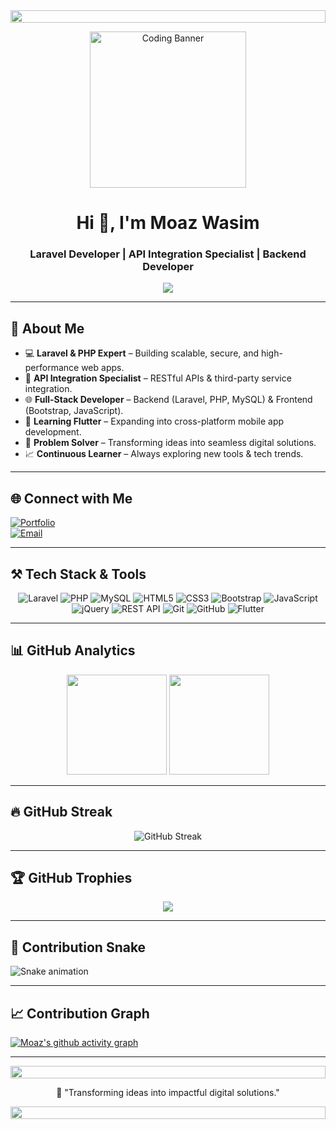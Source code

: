 <!-- Animated Divider -->
<img src="https://i.imgur.com/dBaSKWF.gif" height="20" width="100%">  

<!-- Animated Banner -->
<p align="center">
  <img src="https://media.giphy.com/media/qgQUggAC3Pfv687qPC/giphy.gif" height="250" alt="Coding Banner"/>
</p>

<h1 align="center">Hi 👋, I'm Moaz Wasim</h1>
<h3 align="center">Laravel Developer | API Integration Specialist | Backend Developer</h3>

<!-- Typing Effect -->
<p align="center">
  <a href="https://git.io/typing-svg">
    <img src="https://readme-typing-svg.herokuapp.com?color=00F7F7&center=true&vCenter=true&width=550&lines=Full-Stack+Web+Developer;Laravel+%26+PHP+Expert;API+Integration+Specialist;Flutter+App+Learner;Turning+Ideas+Into+Apps" />
  </a>
</p>

---

## 💫 About Me
- 💻 **Laravel & PHP Expert** – Building scalable, secure, and high-performance web apps.  
- 🔌 **API Integration Specialist** – RESTful APIs & third-party service integration.  
- 🌐 **Full-Stack Developer** – Backend (Laravel, PHP, MySQL) & Frontend (Bootstrap, JavaScript).  
- 📱 **Learning Flutter** – Expanding into cross-platform mobile app development.  
- 🧠 **Problem Solver** – Transforming ideas into seamless digital solutions.  
- 📈 **Continuous Learner** – Always exploring new tools & tech trends.  

---

## 🌐 Connect with Me
[![Portfolio](https://img.shields.io/badge/Portfolio-%230A66C2.svg?logo=internet-explorer&logoColor=white)](https://deepskyblue-walrus-820695.hostingersite.com/)  
[![Email](https://img.shields.io/badge/Email-D14836?logo=gmail&logoColor=white)](mailto:moazewasim0@gmail.com)  

---

## ⚒️ Tech Stack & Tools
<p align="center">
<!-- Backend -->
<img src="https://img.icons8.com/laravel.png" title="Laravel"/>
<img src="https://img.icons8.com/color/48/php.png" title="PHP"/>
<img src="https://img.icons8.com/color/48/mysql-logo.png" title="MySQL"/>
<!-- Frontend -->
<img src="https://img.icons8.com/color/48/html-5.png" title="HTML5"/>
<img src="https://img.icons8.com/color/48/css3.png" title="CSS3"/>
<img src="https://img.icons8.com/color/48/bootstrap.png" title="Bootstrap"/>
<img src="https://img.icons8.com/color/48/javascript.png" title="JavaScript"/>
<img src="https://img.icons8.com/jquery.png" title="jQuery"/>
<!-- APIs -->
<img src="https://img.icons8.com/color/48/api.png" title="REST API"/>
<!-- Version Control -->
<img src="https://img.icons8.com/color/48/git.png" title="Git"/>
<img src="https://img.icons8.com/color/48/github.png" title="GitHub"/>
<!-- Learning -->
<img src="https://img.icons8.com/color/48/flutter.png" title="Flutter"/>
</p>

---

## 📊 GitHub Analytics
<p align="center">
<img src="https://github-readme-stats.vercel.app/api?username=ProfessorMoaz&show_icons=true&theme=tokyonight" height="160px"/>
<img src="https://github-readme-stats.vercel.app/api/top-langs/?username=ProfessorMoaz&layout=compact&theme=tokyonight" height="160px"/>
</p>

---

## 🔥 GitHub Streak
<p align="center">
<img src="https://streak-stats.demolab.com?user=ProfessorMoaz&theme=tokyonight&hide_border=true" alt="GitHub Streak"/>
</p>

---

## 🏆 GitHub Trophies
<p align="center">
<img src="https://github-profile-trophy.vercel.app/?username=ProfessorMoaz&theme=tokyonight&no-frame=true&no-bg=true&margin-w=4"/>
</p>

---

## 🐍 Contribution Snake
![Snake animation](https://github.com/ProfessorMoaz/ProfessorMoaz/blob/output/github-contribution-grid-snake.svg)

---

## 📈 Contribution Graph
[![Moaz's github activity graph](https://github-readme-activity-graph.vercel.app/graph?username=ProfessorMoaz&theme=tokyo-night)](https://github.com/ashutosh00710/github-readme-activity-graph)

---

<!-- Animated Divider -->
<img src="https://i.imgur.com/dBaSKWF.gif" height="20" width="100%">  
<p align="center">🚀 "Transforming ideas into impactful digital solutions."</p>  
<img src="https://i.imgur.com/dBaSKWF.gif" height="20" width="100%">  
